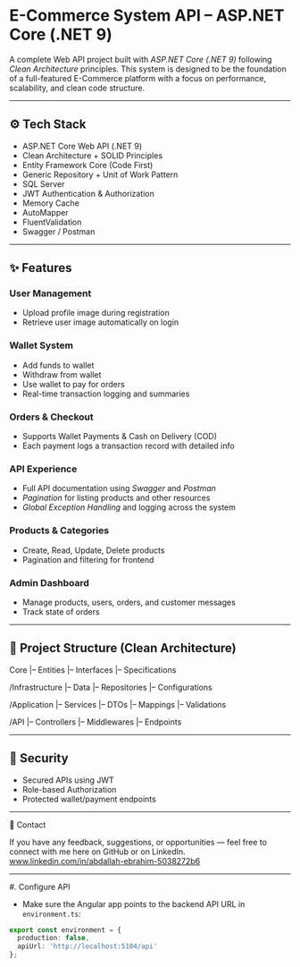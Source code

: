 # E-Commerce System API – ASP.NET Core (.NET 9)

A complete Web API project built with *ASP.NET Core (.NET 9)* following *Clean Architecture* principles. This system is designed to be the foundation of a full-featured E-Commerce platform with a focus on performance, scalability, and clean code structure.

---

## ⚙ Tech Stack

- ASP.NET Core Web API (.NET 9)
- Clean Architecture + SOLID Principles
- Entity Framework Core (Code First)
- Generic Repository + Unit of Work Pattern
- SQL Server
- JWT Authentication & Authorization
- Memory Cache
- AutoMapper
- FluentValidation
- Swagger / Postman

---

## ✨ Features

### User Management
- Upload profile image during registration
- Retrieve user image automatically on login

### Wallet System
- Add funds to wallet
- Withdraw from wallet
- Use wallet to pay for orders
- Real-time transaction logging and summaries

### Orders & Checkout
- Supports Wallet Payments & Cash on Delivery (COD)
- Each payment logs a transaction record with detailed info

### API Experience
- Full API documentation using *Swagger* and *Postman*
- *Pagination* for listing products and other resources
- *Global Exception Handling* and logging across the system

### Products & Categories
- Create, Read, Update, Delete products
- Pagination and filtering for frontend

### Admin Dashboard
- Manage products, users, orders, and customer messages
- Track state of orders
---

## 📁 Project Structure (Clean Architecture)
Core
|– Entities
|– Interfaces
|– Specifications

/Infrastructure
|– Data
|– Repositories
|– Configurations

/Application
|– Services
|– DTOs
|– Mappings
|– Validations

/API
|– Controllers
|– Middlewares
|– Endpoints

---

## 🔐 Security

- Secured APIs using JWT
- Role-based Authorization
- Protected wallet/payment endpoints

---


🤝 Contact

If you have any feedback, suggestions, or opportunities — feel free to connect with me here on GitHub or on LinkedIn.
www.linkedin.com/in/abdallah-ebrahim-5038272b6

---

#. Configure API
- Make sure the Angular app points to the backend API URL in `environment.ts`:
```ts
export const environment = {
  production: false,
  apiUrl: 'http://localhost:5104/api'
};
